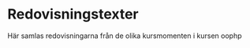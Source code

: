 ---
---
Redovisningstexter
=========================

Här samlas redovisningarna från de olika kursmomenten i kursen oophp
